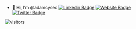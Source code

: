 - 👋 Hi, I’m @adamcysec
[![Linkedin Badge](https://img.shields.io/badge/-LinkedIn-0e76a8?style=flat-square&logo=Linkedin&logoColor=white)](https://www.linkedin.com/in/adamponce/)
[![Website Badge](https://img.shields.io/badge/Website-3b5998?style=flat-square&logo=google-chrome&logoColor=white)](https://adamcysec.github.io/)
[![Twitter Badge](https://img.shields.io/badge/-Twitter-00acee?style=flat-square&logo=Twitter&logoColor=white)](https://twitter.com/AdamCySec)



![visitors](https://visitor-badge.glitch.me/badge?page_id=adamcysec.474408138)
